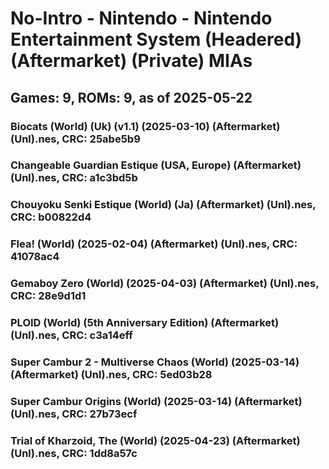 # No-Intro - Nintendo - Nintendo Entertainment System (Headered) (Aftermarket) (Private) MIAs
## Games: 9, ROMs: 9, as of 2025-05-22

### Biocats (World) (Uk) (v1.1) (2025-03-10) (Aftermarket) (Unl).nes, CRC: 25abe5b9
### Changeable Guardian Estique (USA, Europe) (Aftermarket) (Unl).nes, CRC: a1c3bd5b
### Chouyoku Senki Estique (World) (Ja) (Aftermarket) (Unl).nes, CRC: b00822d4
### Flea! (World) (2025-02-04) (Aftermarket) (Unl).nes, CRC: 41078ac4
### Gemaboy Zero (World) (2025-04-03) (Aftermarket) (Unl).nes, CRC: 28e9d1d1
### PLOID (World) (5th Anniversary Edition) (Aftermarket) (Unl).nes, CRC: c3a14eff
### Super Cambur 2 - Multiverse Chaos (World) (2025-03-14) (Aftermarket) (Unl).nes, CRC: 5ed03b28
### Super Cambur Origins (World) (2025-03-14) (Aftermarket) (Unl).nes, CRC: 27b73ecf
### Trial of Kharzoid, The (World) (2025-04-23) (Aftermarket) (Unl).nes, CRC: 1dd8a57c
